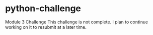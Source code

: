 # python-challenge
Module 3 Challenge
This challenge is not complete. I plan to continue working on it to resubmit at a later time.
